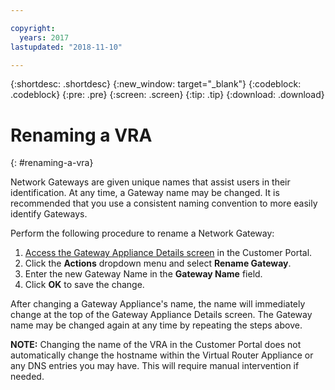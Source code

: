 ```yaml
---

copyright:
  years: 2017
lastupdated: "2018-11-10"

---
```


{:shortdesc: .shortdesc}
{:new_window: target="_blank"}
{:codeblock: .codeblock}
{:pre: .pre}
{:screen: .screen}
{:tip: .tip}
{:download: .download}

# Renaming a VRA
{: #renaming-a-vra}

Network Gateways are given unique names that assist users in their identification. At any time, a Gateway name may be changed. It is recommended that you use a consistent naming convention to more easily identify Gateways.

Perform the following procedure to rename a Network Gateway:

1. [Access the Gateway Appliance Details screen](/docs/infrastructure/virtual-router-appliance?topic=virtual-router-appliance-view-vra-details) in the Customer Portal. 
2. Click the **Actions** dropdown menu and select **Rename Gateway**.
3. Enter the new Gateway Name in the **Gateway Name** field.
4. Click **OK** to save the change. 

After changing a Gateway Appliance's name, the name will immediately change at the top of the Gateway Appliance Details screen. The Gateway name may be changed again at any time by repeating the steps above.

**NOTE:** Changing the name of the VRA in the Customer Portal does not automatically change the hostname within the Virtual Router Appliance or any DNS entries you may have. This will require manual intervention if needed.